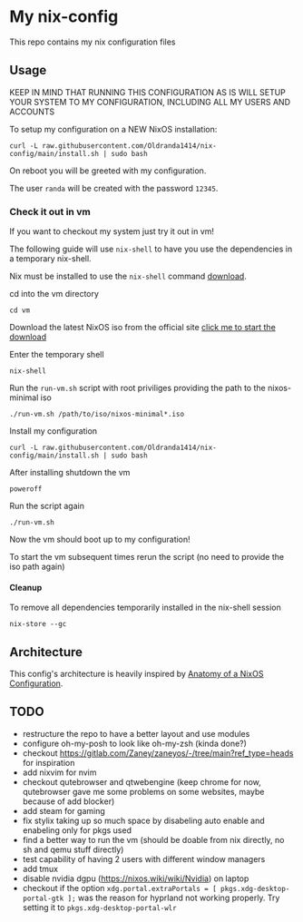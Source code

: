 # My nix-config

This repo contains my nix configuration files

## Usage

KEEP IN MIND THAT RUNNING THIS CONFIGURATION AS IS WILL SETUP YOUR SYSTEM TO MY CONFIGURATION, INCLUDING ALL MY USERS AND ACCOUNTS

To setup my configuration on a NEW NixOS installation:

`curl -L raw.githubusercontent.com/Oldranda1414/nix-config/main/install.sh | sudo bash`

On reboot you will be greeted with my configuration.

The user `randa` will be created with the password `12345`.

### Check it out in vm

If you want to checkout my system just try it out in vm!

The following guide will use `nix-shell` to have you use the dependencies in a temporary nix-shell.

Nix must be installed to use the `nix-shell` command [download](https://nixos.org/download/).

cd into the vm directory

`cd vm`

Download the latest NixOS iso from the official site [click me to start the download](https://channels.nixos.org/nixos-24.11/latest-nixos-gnome-x86_64-linux.iso)

Enter the temporary shell

`nix-shell`

Run the `run-vm.sh` script with root priviliges providing the path to the nixos-minimal iso

`./run-vm.sh /path/to/iso/nixos-minimal*.iso`

Install my configuration

`curl -L raw.githubusercontent.com/Oldranda1414/nix-config/main/install.sh | sudo bash`

After installing shutdown the vm

`poweroff`

Run the script again

`./run-vm.sh`

Now the vm should boot up to my configuration!

To start the vm subsequent times rerun the script (no need to provide the iso path again)

#### Cleanup

To remove all dependencies temporarily installed in the nix-shell session

`nix-store --gc`

## Architecture

This config's architecture is heavily inspired by [Anatomy of a NixOS Configuration](http://unmovedcentre.com/posts/anatomy-of-a-nixos-config/).

## TODO

- restructure the repo to have a better layout and use modules
- configure oh-my-posh to look like oh-my-zsh (kinda done?)
- checkout <https://gitlab.com/Zaney/zaneyos/-/tree/main?ref_type=heads> for inspiration
- add nixvim for nvim
- checkout qutebrowser and qtwebengine (keep chrome for now, qutebrowser gave me some problems on some websites, maybe because of add blocker)
- add steam for gaming
- fix stylix taking up so much space by disabeling auto enable and enabeling only for pkgs used
- find a better way to run the vm (should be doable from nix directly, no sh and qemu stuff directly)
- test capability of having 2 users with different window managers
- add tmux
- disable nvidia dgpu (https://nixos.wiki/wiki/Nvidia) on laptop
- checkout if the option `xdg.portal.extraPortals = [ pkgs.xdg-desktop-portal-gtk ];` was the reason for hyprland not working properly. Try setting it to `pkgs.xdg-desktop-portal-wlr`
